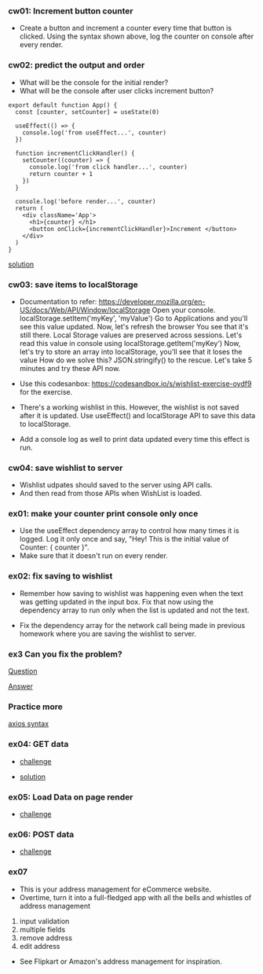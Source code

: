 ### cw01: Increment button counter

- Create a button and increment a counter every time that button is clicked. Using the syntax shown above, log the counter on console after every render.

### cw02: predict the output and order

- What will be the console for the initial render?
- What will be the console after user clicks increment button?

```
export default function App() {
  const [counter, setCounter] = useState(0)

  useEffect(() => {
    console.log('from useEffect...', counter)
  })

  function incrementClickHandler() {
    setCounter((counter) => {
      console.log('from click handler...', counter)
      return counter + 1
    })
  }

  console.log('before render...', counter)
  return (
    <div className='App'>
      <h1>{counter} </h1>
      <button onClick={incrementClickHandler}>Increment </button>
    </div>
  )
}
```

[solution](https://codesandbox.io/s/objective-dawn-93tbf8)

### cw03: save items to localStorage

- Documentation to refer: https://developer.mozilla.org/en-US/docs/Web/API/Window/localStorage
  Open your console.
  localStorage.setItem('myKey', 'myValue')
  Go to Applications and you'll see this value updated.
  Now, let's refresh the browser
  You see that it's still there. Local Storage values are preserved across sessions.
  Let's read this value in console using localStorage.getItem('myKey')
  Now, let's try to store an array into localStorage, you'll see that it loses the value
  How do we solve this? JSON.stringify() to the rescue.
  Let's take 5 minutes and try these API now.

- Use this codesanbox: https://codesandbox.io/s/wishlist-exercise-oydf9 for the exercise.
- There's a working wishlist in this. However, the wishlist is not saved after it is updated. Use useEffect() and localStorage API to save this data to localStorage.
- Add a console log as well to print data updated every time this effect is run.

### cw04: save wishlist to server

- Wishlist udpates should saved to the server using API calls.
- And then read from those APIs when WishList is loaded.

### ex01: make your counter print console only once

- Use the useEffect dependency array to control how many times it is logged. Log it only once and say,
  "Hey! This is the initial value of Counter: { counter }".
- Make sure that it doesn't run on every render.

### ex02: fix saving to wishlist

- Remember how saving to wishlist was happening even when the text was getting updated in the input box. Fix that now using the dependency array to run only when the list is updated and not the text.

- Fix the dependency array for the network call being made in previous homework where you are saving the wishlist to server.

### ex3 Can you fix the problem?

[Question](https://codesandbox.io/s/fix-localstorage-success-saved-sggj0)

[Answer](https://codesandbox.io/s/fix-localstorage-success-saved-fixed-kkc3d)

### Practice more

[axios syntax](https://github.com/axios/axios)

### ex04: GET data

- [challenge](https://codesandbox.io/s/load-data-exercise-xm4qo?file=/README.md)

- [solution](https://codesandbox.io/s/load-data-exercise-forked-cy4vbg)

### ex05: Load Data on page render

- [challenge](https://codesandbox.io/s/load-products-tzdb8?file=/README.md)

### ex06: POST data

- [challenge](https://codesandbox.io/s/post-request-exercise-exo0j)

### ex07

- This is your address management for eCommerce website.
- Overtime, turn it into a full-fledged app with all the bells and whistles of address management

1. input validation
2. multiple fields
3. remove address
4. edit address

- See Flipkart or Amazon's address management for inspiration.
